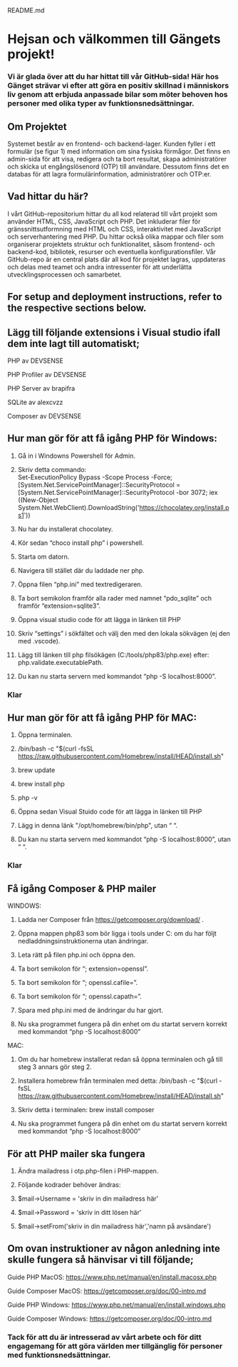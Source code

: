 README.md 

 

# Hejsan och välkommen till Gängets projekt!  

 

### Vi är glada över att du har hittat till vår GitHub-sida! Här hos Gänget strävar vi efter att göra en positiv skillnad i människors liv genom att erbjuda anpassade bilar som möter behoven hos personer med olika typer av funktionsnedsättningar. 

 

## Om Projektet 

Systemet består av en frontend- och backend-lager. Kunden fyller i ett formulär (se figur 1) med information om sina fysiska förmågor. Det finns en admin-sida för att visa, redigera och ta bort resultat, skapa administratörer och skicka ut engångslösenord (OTP) till användare. Dessutom finns det en databas för att lagra formulärinformation, administratörer och OTP:er. 

 

## Vad hittar du här? 

I vårt GitHub-repositorium hittar du all kod relaterad till vårt projekt som använder HTML, CSS, JavaScript och PHP. Det inkluderar filer för gränssnittsutformning med HTML och CSS, interaktivitet med JavaScript och serverhantering med PHP. Du hittar också olika mappar och filer som organiserar projektets struktur och funktionalitet, såsom frontend- och backend-kod, bibliotek, resurser och eventuella konfigurationsfiler. Vår GitHub-repo är en central plats där all kod för projektet lagras, uppdateras och delas med teamet och andra intressenter för att underlätta utvecklingsprocessen och samarbetet. 

 

 

## For setup and deployment instructions, refer to the respective sections below. 

## Lägg till följande extensions i Visual studio ifall dem inte lagt till automatiskt; 
PHP av DEVSENSE   

PHP Profiler av DEVSENSE  
 
PHP Server av brapifra  
 
SQLite av alexcvzz 
 
Composer av DEVSENSE  

## Hur man gör för att få igång PHP för Windows: 

1. Gå in i Windowns Powershell för Admin. 

2. Skriv detta commando:   
Set-ExecutionPolicy Bypass -Scope Process -Force; [System.Net.ServicePointManager]::SecurityProtocol = [System.Net.ServicePointManager]::SecurityProtocol -bor 3072; iex ((New-Object System.Net.WebClient).DownloadString('https://chocolatey.org/install.ps1'))

3. Nu har du installerat chocolatey. 

4. Kör sedan “choco install php” i powershell. 

5. Starta om datorn. 

6. Navigera till stället där du laddade ner php. 

7. Öppna filen “php.ini” med textredigeraren. 

8. Ta bort semikolon framför alla rader med namnet “pdo_sqlite” och framför “extension=sqlite3”. 

9. Öppna visual studio code för att lägga in länken till PHP 

10. Skriv “settings” i sökfältet och välj den med den lokala sökvägen (ej den med .vscode). 

11. Lägg till länken till php filsökägen (C:/tools/php83/php.exe) efter: php.validate.executablePath. 

12. Du kan nu starta servern med kommandot “php -S localhost:8000”. 

### Klar 

 

 

## Hur man gör för att få igång PHP för MAC: 

1. Öppna terminalen. 

2. /bin/bash -c "$(curl -fsSL https://raw.githubusercontent.com/Homebrew/install/HEAD/install.sh" 

3. brew update 

4. brew install php 

5. php -v 

6. Öppna sedan Visual Stuido code för att lägga in länken till PHP 

7. Lägg in denna länk "/opt/homebrew/bin/php", utan “ “. 

8. Du kan nu starta servern med kommandot “php -S localhost:8000”, utan “ “. 

### Klar 

 

 

## Få igång Composer & PHP mailer 

WINDOWS: 

1. Ladda ner Composer från https://getcomposer.org/download/ . 

2. Öppna mappen php83 som bör ligga i tools under C: om du har följt nedladdningsinstruktionerna utan ändringar. 

3. Leta rätt på filen php.ini och öppna den. 

4. Ta bort semikolon för “; extension=openssl”. 

5. Ta bort semikolon för “; openssl.cafile=”. 

6. Ta bort semikolon för “; openssl.capath=”. 

7. Spara med php.ini med de ändringar du har gjort. 

8. Nu ska programmet fungera på din enhet om du startat servern korrekt med kommandot “php -S localhost:8000” 

 

 

 

MAC: 

1. Om du har homebrew installerat redan så öppna terminalen och gå till steg 3 annars gör steg 2. 

2. Installera homebrew från terminalen med detta: /bin/bash -c "$(curl -fsSL https://raw.githubusercontent.com/Homebrew/install/HEAD/install.sh"

3. Skriv detta i terminalen: brew install composer 

4. Nu ska programmet fungera på din enhet om du startat servern korrekt med kommandot “php -S localhost:8000” 

 

 
## För att PHP mailer ska fungera 

1. Ändra mailadress i otp.php-filen i PHP-mappen. 

2. Följande kodrader behöver ändras: 

3. $mail->Username = 'skriv in din mailadress här'  

4. $mail->Password = 'skriv in ditt lösen här' 

5. $mail->setFrom('skriv in din mailadress här','namn på avsändare') 

 

## Om ovan instruktioner av någon anledning inte skulle fungera så hänvisar vi till följande; 

Guide PHP MacOS: https://www.php.net/manual/en/install.macosx.php 

Guide Composer MacOS: https://getcomposer.org/doc/00-intro.md 

Guide PHP Windows: https://www.php.net/manual/en/install.windows.php 

Guide Composer Windows: https://getcomposer.org/doc/00-intro.md 

 

 

### Tack för att du är intresserad av vårt arbete och för ditt engagemang för att göra världen mer tillgänglig för personer med funktionsnedsättningar. 

 
